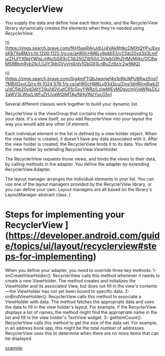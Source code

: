 # RecyclerView 
You supply the data and define how each item looks, and the RecyclerView library dynamically creates the elements when they're needed using _RecyclerView_.


!()[https://imgs.search.brave.com/fKH5asRlAnJdUJ4VAkRhtkcDMXtQYPvJEexsKB7Xe8M/rs:fit:1200:1125:1/g:ce/aHR0cHM6Ly9pMi53/cC5jb20vd3d3LmFu/ZHJlYXNqYWtsLmNv/bS93cC1jb250ZW50/L3VwbG9hZHMvMjAx/OC8wMS9BbmRyb2lk/LVJlY3ljbGVyVmll/dy1GbG93LnBuZz9z/c2w9MQ]

!()[https://imgs.search.brave.com/0ig4mPTQbJwqnjef4q1plNcNPU8Rwz5nq77MBXGxvLQ/rs:fit:1024:576:1/g:ce/aHR0cHM6Ly93d3cu/Zmx1dHRlcnRwb2lu/dC5jb20vd3AtY29u/dGVudC91cGxvYWRz/LzIwMjEvMDgvcmVj/eWNsZXJ2aWV3LWlu/LWFuZHJvaWQtMTAy/NHg1NzYucG5n]

Several different classes work together to build your dynamic list.

RecyclerView is the ViewGroup that contains the views corresponding to your data. It's a view itself, so you add RecyclerView into your layout the way you would add any other UI element.

Each individual element in the list is defined by a view holder object. When the view holder is created, it doesn't have any data associated with it. After the view holder is created, the RecyclerView binds it to its data. You define the view holder by extending RecyclerView.ViewHolder.

The RecyclerView requests those views, and binds the views to their data, by calling methods in the adapter. You define the adapter by extending RecyclerView.Adapter.

The layout manager arranges the individual elements in your list. You can use one of the layout managers provided by the RecyclerView library, or you can define your own. Layout managers are all based on the library's LayoutManager abstract class.
[
# Steps for implementing your RecyclerView ](https://developer.android.com/guide/topics/ui/layout/recyclerview#steps-for-implementing)


When you define your adapter, you need to override three key methods:
1- onCreateViewHolder(): RecyclerView calls this method whenever it needs to create a new ViewHolder. The method creates and initializes the ViewHolder and its associated View, but does not fill in the view's contents—the ViewHolder has not yet been bound to specific data.
2- onBindViewHolder(): RecyclerView calls this method to associate a ViewHolder with data. The method fetches the appropriate data and uses the data to fill in the view holder's layout. For example, if the RecyclerView displays a list of names, the method might find the appropriate name in the list and fill in the view holder's TextView widget.
3- getItemCount(): RecyclerView calls this method to get the size of the data set. For example, in an address book app, this might be the total number of addresses. RecyclerView uses this to determine when there are no more items that can be displayed.

[example](https://developer.android.com/guide/topics/ui/layout/recyclerview#implement-adapter) 
